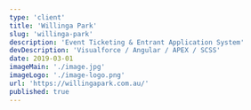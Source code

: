 ```yaml
---
type: 'client'
title: 'Willinga Park'
slug: 'willinga-park'
description: 'Event Ticketing & Entrant Application System'
devDescription: 'Visualforce / Angular / APEX / SCSS'
date: 2019-03-01
imageMain: './image.jpg'
imageLogo: './image-logo.png'
url: 'https://willingapark.com.au/'
published: true
---
```

